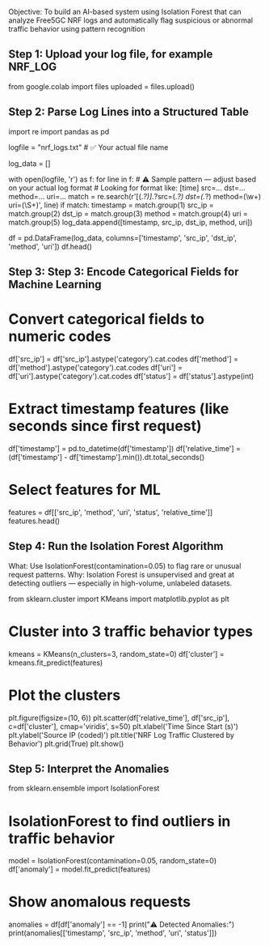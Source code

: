 
Objective: To build an AI-based system using Isolation Forest that can analyze Free5GC NRF logs and automatically flag suspicious or abnormal traffic behavior using pattern recognition

Step 1: Upload your log file, for example NRF_LOG
-----------------------------------------------

from google.colab import files
uploaded = files.upload()


Step 2: Parse Log Lines into a Structured Table
----------------------------------------------------

import re
import pandas as pd

logfile = "nrf_logs.txt"  # ✅ Your actual file name

log_data = []

with open(logfile, 'r') as f:
    for line in f:
        # ⚠️ Sample pattern — adjust based on your actual log format
        # Looking for format like: [time] src=... dst=... method=... uri=...
        match = re.search(r'\[(.*?)\].*?src=(.*?) dst=(.*?) method=(\w+) uri=(\S+)', line)
        if match:
            timestamp = match.group(1)
            src_ip = match.group(2)
            dst_ip = match.group(3)
            method = match.group(4)
            uri = match.group(5)
            log_data.append([timestamp, src_ip, dst_ip, method, uri])

df = pd.DataFrame(log_data, columns=['timestamp', 'src_ip', 'dst_ip', 'method', 'uri'])
df.head()

Step 3: Step 3: Encode Categorical Fields for Machine Learning
-----------------------------------------------------------------

# Convert categorical fields to numeric codes
df['src_ip'] = df['src_ip'].astype('category').cat.codes
df['method'] = df['method'].astype('category').cat.codes
df['uri'] = df['uri'].astype('category').cat.codes
df['status'] = df['status'].astype(int)

# Extract timestamp features (like seconds since first request)
df['timestamp'] = pd.to_datetime(df['timestamp'])
df['relative_time'] = (df['timestamp'] - df['timestamp'].min()).dt.total_seconds()

# Select features for ML
features = df[['src_ip', 'method', 'uri', 'status', 'relative_time']]
features.head()


Step 4: Run the Isolation Forest Algorithm
-------------------------------------------------
What: Use IsolationForest(contamination=0.05) to flag rare or unusual request patterns.
Why: Isolation Forest is unsupervised and great at detecting outliers — especially in high-volume, unlabeled datasets.

from sklearn.cluster import KMeans
import matplotlib.pyplot as plt

# Cluster into 3 traffic behavior types
kmeans = KMeans(n_clusters=3, random_state=0)
df['cluster'] = kmeans.fit_predict(features)

# Plot the clusters
plt.figure(figsize=(10, 6))
plt.scatter(df['relative_time'], df['src_ip'], c=df['cluster'], cmap='viridis', s=50)
plt.xlabel('Time Since Start (s)')
plt.ylabel('Source IP (coded)')
plt.title('NRF Log Traffic Clustered by Behavior')
plt.grid(True)
plt.show()

Step 5: Interpret the Anomalies
-----------------------------------

from sklearn.ensemble import IsolationForest

# IsolationForest to find outliers in traffic behavior
model = IsolationForest(contamination=0.05, random_state=0)
df['anomaly'] = model.fit_predict(features)

# Show anomalous requests
anomalies = df[df['anomaly'] == -1]
print("⚠️ Detected Anomalies:")
print(anomalies[['timestamp', 'src_ip', 'method', 'uri', 'status']])


